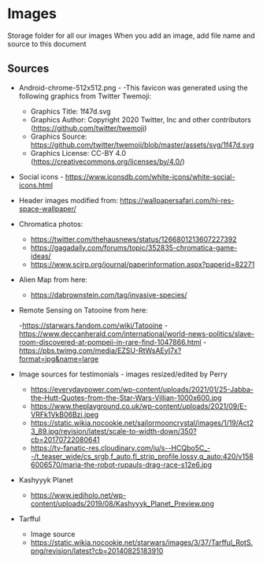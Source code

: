 # Images
Storage folder for all our images 
When you add an image, add file name and source to this document


## Sources

- Android-chrome-512x512.png - 
    -This favicon was generated using the following graphics from Twitter Twemoji:
    - Graphics Title: 1f47d.svg
    - Graphics Author: Copyright 2020 Twitter, Inc and other contributors (https://github.com/twitter/twemoji)
    - Graphics Source: https://github.com/twitter/twemoji/blob/master/assets/svg/1f47d.svg
    - Graphics License: CC-BY 4.0 (https://creativecommons.org/licenses/by/4.0/)

- Social icons - https://www.iconsdb.com/white-icons/white-social-icons.html
- Header images modified from: 
https://wallpapersafari.com/hi-res-space-wallpaper/

- Chromatica photos:
    - https://twitter.com/thehausnews/status/1266801213607227392 
    - https://gagadaily.com/forums/topic/352835-chromatica-game-ideas/ 
    - https://www.scirp.org/journal/paperinformation.aspx?paperid=82271

- Alien Map from here: 
    - https://dabrownstein.com/tag/invasive-species/

- Remote Sensing on Tatooine from here:

     -https://starwars.fandom.com/wiki/Tatooine
     -https://www.deccanherald.com/international/world-news-politics/slave-room-discovered-at-pompeii-in-rare-find-1047866.html
     -https://pbs.twimg.com/media/EZSU-RtWsAEyI7x?format=jpg&name=large

- Image sources for testimonials - images resized/edited by Perry
    - https://everydaypower.com/wp-content/uploads/2021/01/25-Jabba-the-Hutt-Quotes-from-the-Star-Wars-Villian-1000x600.jpg
    - https://www.theplayground.co.uk/wp-content/uploads/2021/09/E-VRFk1VkB06Bzi.jpeg
    - https://static.wikia.nocookie.net/sailormooncrystal/images/1/19/Act23_89.jpg/revision/latest/scale-to-width-down/350?cb=20170722080641
    - https://tv-fanatic-res.cloudinary.com/iu/s--HCQbo5C_--/t_teaser_wide/cs_srgb,f_auto,fl_strip_profile.lossy,q_auto:420/v1586006570/maria-the-robot-rupauls-drag-race-s12e6.jpg


- Kashyyyk Planet
    - https://www.jediholo.net/wp-content/uploads/2019/08/Kashyyyk_Planet_Preview.png

- Tarfful
    - Image source
    - https://static.wikia.nocookie.net/starwars/images/3/37/Tarfful_RotS.png/revision/latest?cb=20140825183910 


